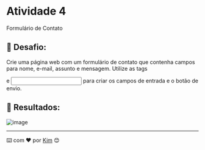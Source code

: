 # Atividade 4

Formulário de Contato

## 🚀 Desafio:

Crie uma página web com um formulário de contato que contenha campos para nome, e-mail, assunto e mensagem. Utilize as tags <form> e <input> para criar os campos de entrada e o botão de envio.

## 🎁 Resultados:

![image](https://github.com/kimpmr/formulario-contato/assets/128196023/0ec203e1-5537-4174-aab1-1087b6f9dfb0)



---
⌨️ com ❤️ por [Kim](https://gist.github.com/kimpmr) 😊
